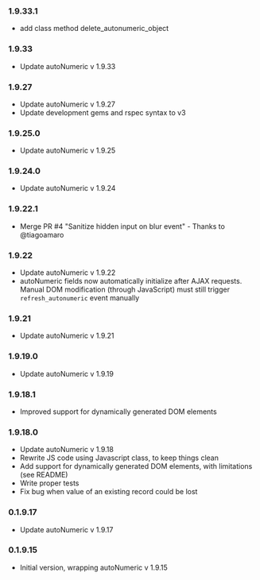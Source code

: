 ### 1.9.33.1

- add class method delete_autonumeric_object

### 1.9.33

- Update autoNumeric v 1.9.33

### 1.9.27

- Update autoNumeric v 1.9.27
- Update development gems and rspec syntax to v3

### 1.9.25.0

- Update autoNumeric v 1.9.25

### 1.9.24.0

- Update autoNumeric v 1.9.24

### 1.9.22.1

- Merge PR #4 "Sanitize hidden input on blur event" - Thanks to @tiagoamaro

### 1.9.22

- Update autoNumeric v 1.9.22
- autoNumeric fields now automatically initialize after AJAX requests.
Manual DOM modification (through JavaScript) must still trigger `refresh_autonumeric` event manually

### 1.9.21

- Update autoNumeric v 1.9.21

### 1.9.19.0

- Update autoNumeric v 1.9.19

### 1.9.18.1

- Improved support for dynamically generated DOM elements

### 1.9.18.0

- Update autoNumeric v 1.9.18
- Rewrite JS code using Javascript class, to keep things clean
- Add support for dynamically generated DOM elements, with limitations (see README)
- Write proper tests
- Fix bug when value of an existing record could be lost

### 0.1.9.17

- Update autoNumeric v 1.9.17

### 0.1.9.15

- Initial version, wrapping autoNumeric v 1.9.15